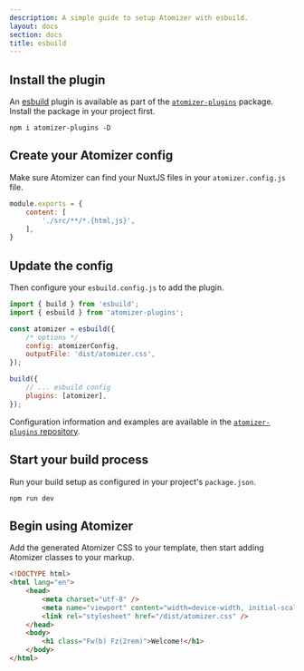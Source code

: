 ```yaml
---
description: A simple guide to setup Atomizer with esbuild.
layout: docs
section: docs
title: esbuild
---
```


## Install the plugin

An [esbuild](https://esbuild.github.io/) plugin is available as part of the [`atomizer-plugins`](https://github.com/acss-io/atomizer/tree/main/packages/atomizer-plugins) package. Install the package in your project first.

```shell
npm i atomizer-plugins -D
```

## Create your Atomizer config

Make sure Atomizer can find your NuxtJS files in your `atomizer.config.js` file.

```js
module.exports = {
    content: [
        './src/**/*.{html,js}',
    ],
}
```

## Update the config

Then configure your `esbuild.config.js` to add the plugin.

```js
import { build } from 'esbuild';
import { esbuild } from 'atomizer-plugins';

const atomizer = esbuild({
    /* options */
    config: atomizerConfig,
    outputFile: 'dist/atomizer.css',
});

build({
    // ... esbuild config
    plugins: [atomizer],
});
```

Configuration information and examples are available in the [`atomizer-plugins` repository](https://github.com/acss-io/atomizer/tree/main/packages/atomizer-plugins).

## Start your build process

Run your build setup as configured in your project's `package.json`.

```shell
npm run dev
```

## Begin using Atomizer

Add the generated Atomizer CSS to your template, then start adding Atomizer classes to your markup.

```html
<!DOCTYPE html>
<html lang="en">
    <head>
        <meta charset="utf-8" />
        <meta name="viewport" content="width=device-width, initial-scale=1.0" />
        <link rel="stylesheet" href="/dist/atomizer.css" />
    </head>
    <body>
        <h1 class="Fw(b) Fz(2rem)">Welcome!</h1>
    </body>
</html>
```
